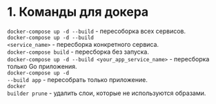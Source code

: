 # 1. Команды для докера
<code>docker-compose up -d --build</code> - пересоборка всех сервисов.<br>
<code>docker-compose up -d --build <service_name></code> - пересборка конкретного сервиса.<br>
<code>docker-compose build</code> - пересборка без запуска.<br>
<code>docker-compose up -d --build <your_app_service_name></code> - пересборка только Go приложения.<br>
<code>docker-compose up -d --build app</code> - пересобрать только приложение.<br>
<code>docker builder prune</code> - удалить слои, которые не используются образами.<br>